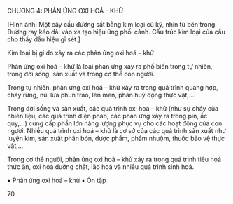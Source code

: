 CHƯƠNG 4: PHẢN ỨNG OXI HOÁ - KHỬ

[Hình ảnh: Một cây cầu đường sắt bằng kim loại cũ kỹ, nhìn từ bên trong. Đường ray kéo dài vào xa tạo hiệu ứng phối cảnh. Cấu trúc kim loại của cầu cho thấy dấu hiệu gỉ sét.]

Kim loại bị gỉ do xảy ra các phản ứng oxi hoá – khử

Phản ứng oxi hoá – khử là loại phản ứng xảy ra phổ biến trong tự nhiên, trong đời sống, sản xuất và trong cơ thể con người.

Trong tự nhiên, phản ứng oxi hoá – khử xảy ra trong quá trình quang hợp, cháy rừng, núi lửa phun trào, lên men, phân huỷ động thực vật,...

Trong đời sống và sản xuất, các quá trình oxi hoá – khử (như sự cháy của nhiên liệu, các quá trình điện phân, các phản ứng xảy ra trong pin, ắc quy,...) cung cấp phần lớn năng lượng phục vụ cho các hoạt động của con người. Nhiều quá trình oxi hoá – khử là cơ sở của các quá trình sản xuất như luyện kim, sản xuất phân bón, dược phẩm, phẩm nhuộm, thuốc bảo vệ thực vật,...

Trong cơ thể người, phản ứng oxi hoá – khử xảy ra trong quá trình tiêu hoá thức ăn, oxi hoá dưỡng chất, lão hoá và nhiều quá trình sinh hoá.

• Phản ứng oxi hoá – khử
• Ôn tập

70